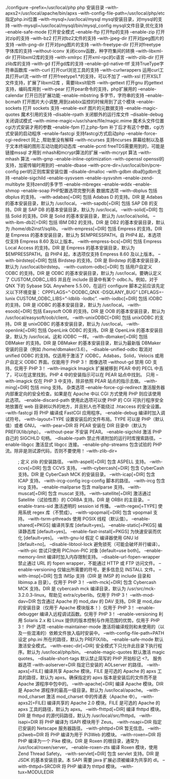 ./configure
–prefix=/usr/local/php                      php 安装目录
–with-apxs2=/usr/local/apache/bin/apxs
–with-config-file-path=/usr/local/php/etc      指定php.ini位置
–with-mysql=/usr/local/mysql           mysql安装目录，对mysql的支持
–with-mysqli=/usr/local/mysql/bin/mysql_config    mysqli文件目录,优化支持
–enable-safe-mode                              打开安全模式
–enable-ftp                                 打开ftp的支持
–enable-zip                                 打开对zip的支持
–with-bz2                    打开对bz2文件的支持
–with-jpeg-dir                                 打开对jpeg图片的支持
–with-png-dir                                 打开对png图片的支持
–with-freetype-dir              打开对freetype字体库的支持
–without-iconv                关闭iconv函数，种字符集间的转换
–with-libxml-dir                 打开libxml2库的支持
–with-xmlrpc              打开xml-rpc的c语言
–with-zlib-dir                                 打开zlib库的支持
–with-gd                                    打开gd库的支持
–enable-gd-native-ttf               支持TrueType字符串函数库
–with-curl                      打开curl浏览工具的支持
–with-curlwrappers                 运用curl工具打开url流
–with-ttf                      打开freetype1.*的支持，可以不加了
–with-xsl            打开XSLT 文件支持，扩展了libxml2库 ，需要libxslt软件
–with-gettext                      打开gnu 的gettext 支持，编码库用到
–with-pear            打开pear命令的支持，php扩展用的
–enable-calendar             打开日历扩展功能
–enable-mbstring                  多字节，字符串的支持
–enable-bcmath                  打开图片大小调整,用到zabbix监控的时候用到了这个模块
–enable-sockets                  打开 sockets 支持
–enable-exif                      图片的元数据支持
–enable-magic-quotes               魔术引用的支持
–disable-rpath                     关闭额外的运行库文件
–disable-debug                  关闭调试模式
–with-mime-magic=/usr/share/file/magic.mime      魔术头文件位置
cgi方式安装才用的参数
–enable-fpm                     打上php-fpm 补丁后才有这个参数，cgi方式安装的启动程序
–enable-fastcgi                  支持fastcgi方式启动php
–enable-force-cgi-redirect             同上 ,帮助里没有解释
–with-ncurses                     支持ncurses 屏幕绘制以及基于文本终端的图形互动功能的动态库
–enable-pcntl           freeTDS需要用到的，可能是链接mssql 才用到
mhash和mcrypt算法的扩展
–with-mcrypt                     算法
–with-mhash                     算法
–with-gmp
–enable-inline-optimization
–with-openssl           openssl的支持，加密传输时用到的
–enable-dbase
–with-pcre-dir=/usr/local/bin/pcre-config    perl的正则库案安装位置
–disable-dmalloc
–with-gdbm                    dba的gdbm支持
–enable-sigchild
–enable-sysvsem
–enable-sysvshm
–enable-zend-multibyte              支持zend的多字节
–enable-mbregex
–enable-wddx
–enable-shmop
–enable-soap
PHP配置选项完整列表
数据库选项
–with-dbplus
包括 dbplus 的支持。
–with-adabas[=DIR]
包括 Adabas D 的支持。DIR 是 Adabas 的基本安装目录，默认为 /usr/local。
–with-sapdb[=DIR]
包括 SAP DB 的支持。DIR 是 SAP DB 的基本安装目录，默认为 /usr/local。
–with-solid[=DIR]
包括 Solid 的支持。DIR 是 Solid 的基本安装目录，默认为 /usr/local/solid。
–with-ibm-db2[=DIR]
包括 IBM DB2 的支持。DIR 是 DB2 的基本安装目录，默认为 /home/db2inst1/sqllib。
–with-empress[=DIR]
包括 Empress 的支持。DIR 是 Empress 的基本安装目录，默认为 $EMPRESSPATH。自 PHP4 起，本选项仅支持 Empress 8.60 及以上版本。
–with-empress-bcs[=DIR]
包括 Empress Local Access 的支持。DIR 是 Empress 的基本安装目录，默认为 $EMPRESSPATH。自 PHP4 起，本选项仅支持 Empress 8.60 及以上版本。
–with-birdstep[=DIR]
包括 Birdstep 的支持。DIR 是 Birdstep 的基本安装目录，默认为 /usr/local/birdstep。
–with-custom-odbc[=DIR]
包 括用户自定义 ODBC 的支持。DIR 是 ODBC 的基本安装目录，默认为 /usr/local。要确认定义了 CUSTOM_ODBC_LIBS 并且在 include 目录中有某个 odbc.h。例如，对于 QNX 下的 Sybase SQL Anywhere 5.5.00，在运行 configure 脚本之前应该先定义以下环境变量： CPPFLAGS=”-DODBC_QNX -DSQLANY_BUG” LDFLAGS=-lunix CUSTOM_ODBC_LIBS=”-ldblib -lodbc”.
–with-iodbc[=DIR]
包括 iODBC 的支持。DIR 是 iODBC 的基本安装目录，默认为 /usr/local。
–with-esoob[=DIR]
包括 Easysoft OOB 的支持。DIR 是 OOB 的基本安装目录，默认为 /usr/local/easysoft/oob/client。
–with-unixODBC[=DIR]
包括 unixODBC 的支持。DIR 是 unixODBC 的基本安装目录，默认为 /usr/local。
–with-openlink[=DIR]
包括 OpenLink ODBC 的支持。DIR 是 OpenLink 的基本安装目录，默认为 /usr/local。这和 iODBC 一样。
–with-dbmaker[=DIR]
包括 DBMaker 的支持。DIR 是 DBMaker 的基本安装目录，默认为最新版 DBMaker 安装的目录（例如 /home/dbmaker/3.6）。
–disable-unified-odbc
取消对 unified ODBC 的支持。仅适用于激活了 iODBC，Adabas，Solid，Velocis 或用户自定义 ODBC 界面。仅能用于 PHP 3！
图像选项
–without-gd
禁用 GD 支持。仅用于 PHP 3！
–with-imagick
Imagick 扩展被移到 PEAR 中的 PECL 中去了，可以在这里找到。PHP 4 中的安装指示可以在 PEAR 站点中找到。
只用 –with-imagick 仅在 PHP 3 中支持，除非依照 PEAR 站点的指示去做。
–with-ming[=DIR]
包括 ming 支持。
杂类选项
–enable-force-cgi-redirect
激活服务器内部重定向的安全检查。如果是在 Apache 中以 CGI 方式使用 PHP 则应该使用此选项。
–enable-discard-path
使用此选项可以使 PHP 的 CGI 可执行程序安全地放置在 web 目录树以外的地方，并且别人也不能绕过 .htaccess 的安全设置。
–with-fastcgi
将 PHP 编译成 FastCGI 应用程序。
–enable-debug
编译时加入调试符号。
–with-layout=TYPE
设置安装后的文件布局。TYPE 可以是 PHP（默认值）或者 GNU。
–with-pear=DIR
将 PEAR 安装在 DIR 目录中（默认为 PREFIX/lib/php）。
–without-pear
不安装 PEAR。
–enable-sigchild
激活 PHP 自己的 SIGCHLD 句柄。
–disable-rpath
禁止传递附加的运行时库搜索路径。
–enable-libgcc
激活显式 libgcc 连接。
–enable-php-streams
包含试验的 PHP 流。除非是测试源代码，否则不要使用！
–with-zlib-dir=<DIR>;
定义 zlib 的安装路径。
–with-aspell[=DIR]
包含 ASPELL 支持。
–with-ccvs[=DIR]
包含 CCVS 支持。
–with-cybercash[=DIR]
包含 CyberCash 支持。DIR 是 CyberCash MCK 的安装目录。
–with-icap[=DIR]
包含 ICAP 支持。
–with-ircg-config
ircg-config 脚本的路径。
–with-ircg
包含 ircg 支持。
–enable-mailparse
包含 mailparse 支持。
–with-muscat[=DIR]
包含 muscat 支持。
–with-satellite[=DIR]
激活通过 Satellite（试验性质）的 CORBA 支持。DIR 是 ORBit 的主目录。
–enable-trans-sid
激活透明的 session id 传播。
–with-regex[=TYPE]
使用系统 regex 库（不赞成）。
–with-vpopmail[=DIR]
包含 vpopmail 支持。
–with-tsrm-pthreads
使用 POSIX 线程（默认值）。
–enable-shared[=PKGS]
编译共享库 [default=yes]。
–enable-static[=PKGS]
编译静态库 [default=yes]。
–enable-fast-install[=PKGS]
为快速安装而优化 [default=yes]。
–with-gnu-ld
假定 C 编译器使用 GNU ld [default=no]。
–disable-libtool-lock
避免锁死（可能会破坏并行编译）。
–with-pic
尝试只使用 PIC/non-PIC 对象 [default=use both]。
–enable-memory-limit
编译时加入内存限制支持。
–disable-url-fopen-wrapper
禁止通过 URL 的 fopen wrapper，不能通过 HTTP 或 FTP 访问文件。
–enable-versioning
仅输出所需要的符号。更多信息见 INSTALL 文件。
–with-imsp[=DIR]
包含 IMSp 支持（DIR 是 IMSP 的 include 目录和 libimsp.a 目录）。仅用于 PHP 3！
–with-mck[=DIR]
包含 Cybercash MCK 支持。DIR 是 cybercash mck 编译目录，默认为 /usr/src/mck-3.2.0.3-linux。帮助见 extra/cyberlib。仅用于 PHP 3！
–with-mod-dav=DIR
包含通过 Apache 的 mod_dav 的 DAV 支持。DIR 是 mod_dav 的安装目录（仅用于 Apache 模块版本！）仅用于 PHP 3！
–enable-debugger
编译入远程调试函数。仅用于 PHP 3！
–enable-versioning
利用 Solaris 2.x 和 Linux 提供的版本控制与作用范围的优势。仅用于 PHP 3！
PHP 选项
–enable-maintainer-mode
激活将编译规则和未使用的（以及一些混淆的）依赖文件放入临时安装中。
–with-config-file-path=PATH
设定 php.ini 所在的路径，默认为 PREFIX/lib。
–enable-safe-mode
默认激活安全模式。
–with-exec-dir[=DIR]
安全模式下只允许此目录下执行程序。默认为 /usr/local/php/bin。
–enable-magic-quotes
默认激活 magic quotes。
–disable-short-tags
默认禁止简写的 PHP 开始标记 <?。
服务器选项
–with-aolserver=DIR
指定已安装的 AOLserver 的路径。
–with-apxs[=FILE]
编译共享 Apache 模块。FILE 是可选的 Apache 的 apxs 工具的路径，默认为 apxs。确保指定的 apxs 版本是安装后的文件而不是 Apache 源程序中包中的。
–with-apache[=DIR]
编译 Apache 模块。DIR 是 Apache 源程序的最高一级目录。默认为 /usr/local/apache。
–with-mod_charset
激活 mod_charset 中的传递表（Apache 中）。
–with-apxs2[=FILE]
编译共享的 Apache 2.0 模块。FILE 是可选的 Apache 的 apxs 工具的路径，默认为 apxs。
–with-fhttpd[=DIR]
编译 fhttpd 模块。DIR 是 fhttpd 的源代码路径，默认为 /usr/local/src/fhttpd。
–with-isapi=DIR
将 PHP 编译为 ISAPI 模块用于 Zeus。
–with-nsapi=DIR
指定已安装的 Netscape 服务器路径。
–with-phttpd=DIR
暂无信息。
–with-pi3web=DIR
将 PHP 编译为用于 Pi3Web 的模块。
–with-roxen=DIR
将 PHP 编译为一个 Pike 模块。DIR 是 Roxen 的根目录，通常为 /usr/local/roxen/server。
–enable-roxen-zts
编译 Roxen 模块，使用 Zend Thread Safety。
–with-servlet[=DIR]
包含 servlet 支持。DIR 是 JSDK 的基本安装目录。本 SAPI 需要 java 扩展必须被编译为共享的 dl。
–with-thttpd=SRCDIR
将 PHP 编译为 thttpd 模块。
–with-tux=MODULEDIR
